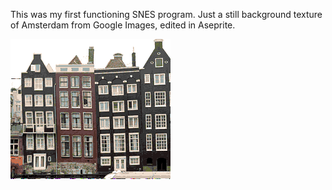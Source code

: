 This was my first functioning SNES program. Just a still background texture of Amsterdam from Google Images, edited in Aseprite.

![amsterdam](amsterdam.png)

